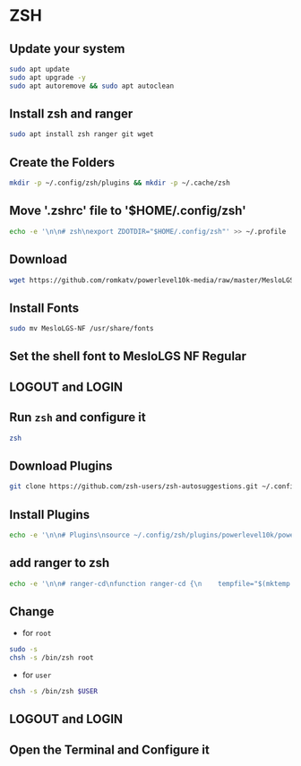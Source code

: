 # ZSH

## Update your system

```bash
sudo apt update
sudo apt upgrade -y
sudo apt autoremove && sudo apt autoclean
```

## Install zsh and ranger

```bash
sudo apt install zsh ranger git wget
```

## Create the Folders

```bash
mkdir -p ~/.config/zsh/plugins && mkdir -p ~/.cache/zsh
```

## Move '.zshrc' file to '$HOME/.config/zsh'

```bash
echo -e '\n\n# zsh\nexport ZDOTDIR="$HOME/.config/zsh"' >> ~/.profile
```

## Download

```bash
wget https://github.com/romkatv/powerlevel10k-media/raw/master/MesloLGS%20NF%20Regular.ttf https://github.com/romkatv/powerlevel10k-media/raw/master/MesloLGS%20NF%20Bold.ttf https://github.com/romkatv/powerlevel10k-media/raw/master/MesloLGS%20NF%20Italic.ttf https://github.com/romkatv/powerlevel10k-media/raw/master/MesloLGS%20NF%20Bold%20Italic.ttf -P ./MesloLGS-NF
```

## Install Fonts

```bash
sudo mv MesloLGS-NF /usr/share/fonts
```

## Set the shell font to MesloLGS NF Regular


## LOGOUT and LOGIN

## Run 	`zsh` and configure it

```bash
zsh
```

## Download Plugins

```bash
git clone https://github.com/zsh-users/zsh-autosuggestions.git ~/.config/zsh/plugins/autosuggestions && git clone https://github.com/zsh-users/zsh-syntax-highlighting.git ~/.config/zsh/plugins/syntax-highlighting && git clone --depth=1 https://github.com/romkatv/powerlevel10k.git ~/.config/zsh/plugins/powerlevel10k
```

## Install Plugins

```bash
echo -e '\n\n# Plugins\nsource ~/.config/zsh/plugins/powerlevel10k/powerlevel10k.zsh-theme\nsource ~/.config/zsh/plugins/autosuggestions/zsh-autosuggestions.zsh\nsource ~/.config/zsh/plugins/syntax-highlighting/zsh-syntax-highlighting.zsh' >> ~/.config/zsh/.zshrc
```

## add ranger to zsh

```bash
echo -e '\n\n# ranger-cd\nfunction ranger-cd {\n    tempfile="$(mktemp -t tmp.XXXXXX)"\n    /usr/bin/ranger --choosedir="$tempfile" "${@:-$(pwd)}"\n    test -f "$tempfile" &&\n    if [ "$(cat -- "$tempfile")" != "$(echo -n `pwd`)" ]; then\n        cd -- "$(cat "$tempfile")"\n    fi  \n    rm -f -- "$tempfile"\n}\n\n#ranger-cd will run by alt+r\nbindkey -s "^\\er" "ranger-cd\\n"' >> ~/.config/zsh/.zshrc
```

## Change 

* for `root`

```bash
sudo -s
chsh -s /bin/zsh root
```

* for `user`

```bash
chsh -s /bin/zsh $USER
```

## LOGOUT and LOGIN

## Open the Terminal and Configure it
